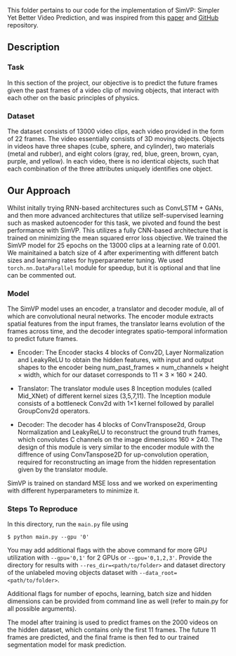 This folder pertains to our code for the implementation of SimVP: Simpler Yet Better Video Prediction, and was inspired from this [paper](https://arxiv.org/pdf/2206.05099.pdf) and [GitHub](https://github.com/gaozhangyang/SimVP-Simpler-yet-Better-Video-Prediction) repository. 

## Description

### Task

In this section of the project, our objective is to predict the future frames given the past frames of a video clip of moving objects, that interact with each other on the basic principles of physics. 

### Dataset

The dataset consists of 13000 video clips, each video provided in the form of 22 frames. The video essentially consists of 3D moving objects. Objects in videos have three shapes (cube, sphere, and cylinder), two materials (metal and rubber), and eight colors (gray, red, blue, green, brown, cyan, purple, and yellow). In each video, there is no identical objects, such that each combination of the three attributes uniquely identifies one object. 


## Our Approach 

Whilst initally trying RNN-based architectures such as ConvLSTM + GANs, and then more advanced architectures that utilize self-supervised learning such as masked autoencoder for this task, we pivoted and found the best performance with SimVP. This utilizes a fully CNN-based architecture that is trained on minimizing the mean squared error loss objective. 
We trained the SimVP model for 25 epochs on the 13000 clips at a learning rate of 0.001. 
We mainitained a batch size of 4 after experimenting with different batch sizes and learning rates for hyperparameter tuning. 
We used `torch.nn.DataParallel` module for speedup, but it is optional and that line can be commented out.

### Model

The SimVP model uses an encoder, a translator and decoder module, all of which are convolutional neural networks.
The encoder module extracts spatial features from the input frames, the translator learns evolution of the frames across time, and the decoder integrates
spatio-temporal information to predict future frames.


- Encoder: The Encoder stacks 4 blocks of Conv2D, Layer Normalization and LeakyReLU to obtain the hidden features, with input and output shapes to the encoder being num_past_frames × num_channels × height × width, which for our dataset corresponds to 11 × 3 × 160 × 240. 

- Translator: The translator module uses 8 Inception modules (called Mid_XNet) of different kernel sizes (3,5,7,11). The Inception module consists of a bottleneck Conv2d with 1×1 kernel followed by parallel GroupConv2d operators.

- Decoder: The decoder has 4 blocks of ConvTranspose2d, Group Normalization and LeakyReLU to reconstruct the ground truth frames, which convolutes C channels on the image dimensions 160 × 240. The design of this module is very similar to the encoder module with the diffrence of using ConvTanspose2D for up-convolution operation, required for reconstructing an image from the hidden representation given by the translator module.


SimVP is trained on standard MSE loss and we worked on experimenting with different hyperparameters to minimize it.


### Steps To Reproduce

In this directory, run the `main.py` file using
```
$ python main.py --gpu '0'
```
You may add additional flags with the above command for more GPU utilization with `--gpu='0,1'` for 2 GPUs or `--gpu='0,1,2,3'`.
Provide the directory for results with `--res_dir=<path/to/folder>` and dataset directory of the unlabeled moving objects dataset with `--data_root=<path/to/folder>`.

Additional flags for number of epochs, learning, batch size and hidden dimensions can be provided from command line as well (refer to main.py for all possible arguments). 

The model after training is used to predict frames on the 2000 videos on the hidden dataset, which contains only the first 11 frames. 
The future 11 frames are predicted, and the final frame is then fed to our trained segmentation model for mask prediction.
